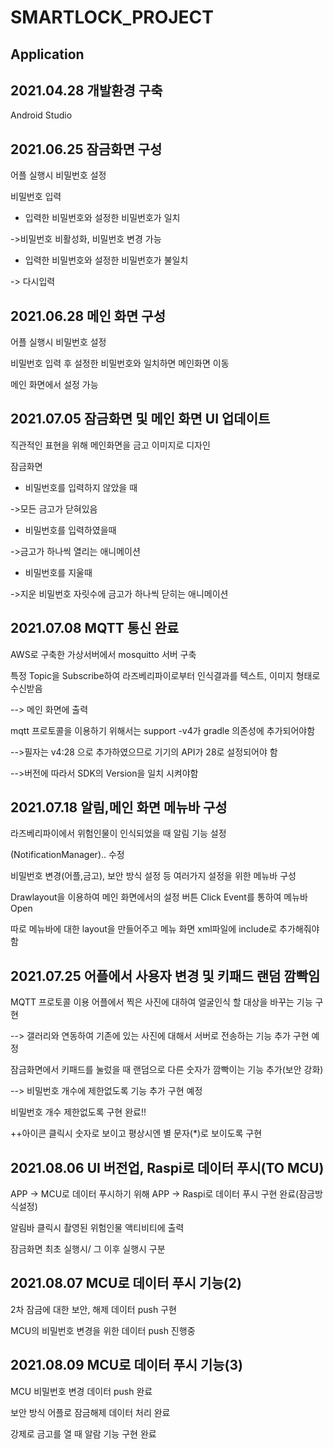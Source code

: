 
# SMARTLOCK_PROJECT
## Application
## 2021.04.28 개발환경 구축

Android Studio

## 2021.06.25 잠금화면 구성

어플 실행시 비밀번호 설정

비밀번호 입력

- 입력한 비밀번호와  설정한 비밀번호가 일치

->비밀번호 비활성화, 비밀번호 변경 가능

- 입력한 비밀번호와 설정한 비밀번호가 불일치

-> 다시입력

## 2021.06.28 메인 화면 구성

어플 실행시 비밀번호 설정

비밀번호 입력 후 설정한 비밀번호와 일치하면 메인화면 이동

메인 화면에서 설정 가능

## 2021.07.05 잠금화면 및 메인 화면 UI 업데이트

직관적인 표현을 위해 메인화면을 금고 이미지로 디자인

잠금화면
- 비밀번호를 입력하지 않았을 때

->모든 금고가 닫혀있음

- 비밀번호를 입력하였을때

->금고가 하나씩 열리는 애니메이션

- 비밀번호를 지울때

->지운 비밀번호 자릿수에 금고가 하나씩 닫히는 애니메이션

## 2021.07.08 MQTT 통신 완료

AWS로 구축한 가상서버에서 mosquitto 서버 구축

특정 Topic을 Subscribe하여 라즈베리파이로부터 인식결과를 텍스트, 이미지 형태로 수신받음

--> 메인 화면에 출력

mqtt 프로토콜을 이용하기 위해서는 support -v4가 gradle 의존성에 추가되어야함

-->필자는 v4:28 으로 추가하였으므로 기기의 API가 28로 설정되어야 함

-->버전에 따라서 SDK의 Version을 일치 시켜야함

## 2021.07.18 알림,메인 화면 메뉴바 구성

라즈베리파이에서 위험인물이 인식되었을 때 알림 기능 설정

(NotificationManager).. 수정

비밀번호 변경(어플,금고), 보안 방식 설정 등 여러가지 설정을 위한 메뉴바 구성

Drawlayout을 이용하여 메인 화면에서의 설정 버튼 Click Event를 통하여 메뉴바 Open

따로 메뉴바에 대한 layout을 만들어주고 메뉴 화면 xml파일에 include로 추가해줘야함


## 2021.07.25 어플에서 사용자 변경 및 키패드 랜덤 깜빡임
MQTT 프로토콜 이용 어플에서 찍은 사진에 대하여 얼굴인식 할 대상을 바꾸는 기능 구현

--> 갤러리와 연동하여 기존에 있는 사진에 대해서 서버로 전송하는 기능 추가 구현 예정

잠금화면에서 키패드를 눌렀을 때 랜덤으로 다른 숫자가 깜빡이는 기능 추가(보안 강화)

--> 비밀번호 개수에 제한없도록 기능 추가 구현 예정

비밀번호 개수 제한없도록 구현 완료!!

++아이콘 클릭시 숫자로 보이고 평상시엔 별 문자(*)로 보이도록 구현

## 2021.08.06 UI 버전업, Raspi로 데이터 푸시(TO MCU)

APP -> MCU로 데이터 푸시하기 위해 APP -> Raspi로 데이터 푸시 구현 완료(잠금방식설정)

알림바 클릭시 촬영된 위험인물 액티비티에 출력

잠금화면 최초 실행시/ 그 이후 실행시 구분

## 2021.08.07 MCU로 데이터 푸시 기능(2)

2차 잠금에 대한 보안, 해제 데이터 push 구현

MCU의 비밀번호 변경을 위한 데이터 push 진행중

## 2021.08.09 MCU로 데이터 푸시 기능(3)

MCU 비밀번호 변경 데이터 push 완료

보안 방식 어플로 잠금해제 데이터 처리 완료

강제로 금고를 열 때 알람 기능 구현 완료




